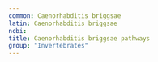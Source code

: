 ```yaml
---
common: Caenorhabditis briggsae
latin: Caenorhabditis briggsae
ncbi: 
title: Caenorhabditis briggsae pathways
group: "Invertebrates"
---
```

